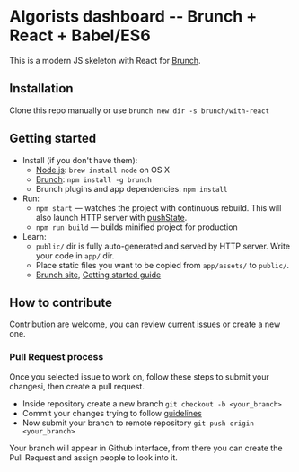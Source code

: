 # Algorists dashboard -- Brunch + React + Babel/ES6

This is a modern JS skeleton with React for [Brunch](http://brunch.io).

## Installation

Clone this repo manually or use `brunch new dir -s brunch/with-react`

## Getting started

* Install (if you don't have them):
    * [Node.js](http://nodejs.org): `brew install node` on OS X
    * [Brunch](http://brunch.io): `npm install -g brunch`
    * Brunch plugins and app dependencies: `npm install`
* Run:
    * `npm start` — watches the project with continuous rebuild. This will also launch HTTP server with [pushState](https://developer.mozilla.org/en-US/docs/Web/Guide/API/DOM/Manipulating_the_browser_history).
    * `npm run build` — builds minified project for production
* Learn:
    * `public/` dir is fully auto-generated and served by HTTP server.  Write your code in `app/` dir.
    * Place static files you want to be copied from `app/assets/` to `public/`.
    * [Brunch site](http://brunch.io), [Getting started guide](https://github.com/brunch/brunch-guide#readme)

## How to contribute
Contribution are welcome, you can review [current issues](https://github.com/algoristas/dashboard/issues) or create a new one. 

### Pull Request process
Once you selected issue to work on, follow these steps to submit your changesi, then create a pull request.

* Inside repository create a new branch `git checkout -b <your_branch>`
* Commit your changes trying to follow [guidelines](https://chris.beams.io/posts/git-commit/)
* Now submit your branch to remote repository `git push origin <your_branch>`

Your branch will appear in Github interface, from there you can create the Pull Request and assign people to look into it.


